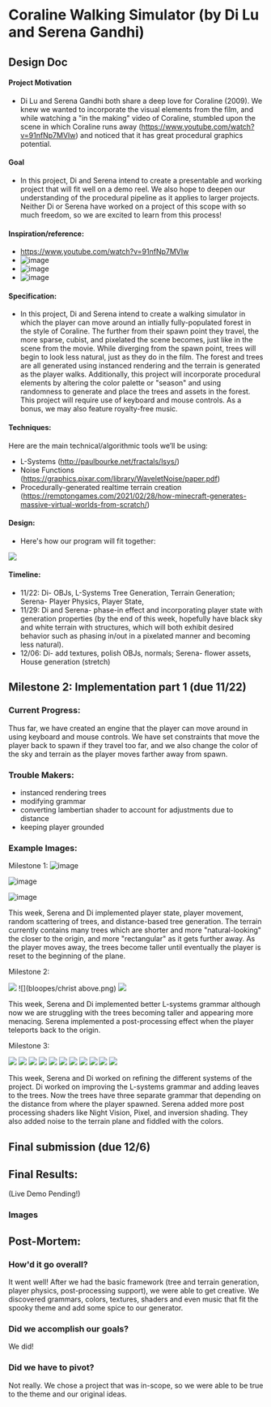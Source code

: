 # Coraline Walking Simulator (by Di Lu and Serena Gandhi)

## Design Doc

#### Project Motivation
- Di Lu and Serena Gandhi both share a deep love for Coraline (2009). We knew we wanted to incorporate the visual elements from the film, and while watching a "in the making" video of Coraline, stumbled upon the scene in which Coraline runs away (https://www.youtube.com/watch?v=91nfNp7MVIw) and noticed that it has great procedural graphics potential.

#### Goal
- In this project, Di and Serena intend to create a presentable and working project that will fit well on a demo reel. We also hope to deepen our understanding of the procedural pipeline as it applies to larger projects. Neither Di or Serena have worked on a project of this scope with so much freedom, so we are excited to learn from this process! 

#### Inspiration/reference:
- https://www.youtube.com/watch?v=91nfNp7MVIw
- ![image](https://user-images.githubusercontent.com/60444726/141865552-a3a7e93b-9b17-426b-bd80-28f5e8d90aae.png)
- ![image](https://user-images.githubusercontent.com/60444726/141865591-80497847-05b5-4a3a-a51a-de41f66862d6.png)
- ![image](https://user-images.githubusercontent.com/60444726/141865624-49270621-bb91-4aa1-bacb-24e14c17f3a1.png)


#### Specification:
- In this project, Di and Serena intend to create a walking simulator in which the player can move around an intially fully-populated forest in the style of Coraline. The further from their spawn point they travel, the more sparse, cubist, and pixelated the scene becomes, just like in the scene from the movie. While diverging from the spawn point, trees will begin to look less natural, just as they do in the film. The forest and trees are all generated using instanced rendering and the terrain is generated as the player walks. Additionally, this project will incorporate procedural elements by altering the color palette or "season" and using randomness to generate and place the trees and assets in the forest. This project will require use of keyboard and mouse controls. As a bonus, we may also feature royalty-free music.

#### Techniques:
Here are the main technical/algorithmic tools we’ll be using:
- L-Systems (http://paulbourke.net/fractals/lsys/)
- Noise Functions (https://graphics.pixar.com/library/WaveletNoise/paper.pdf)
- Procedurally-generated realtime terrain creation (https://remptongames.com/2021/02/28/how-minecraft-generates-massive-virtual-worlds-from-scratch/)

#### Design:
- Here's how our program will fit together:

![](finalProj.png)

#### Timeline:
- 11/22: Di- OBJs, L-Systems Tree Generation, Terrain Generation; Serena- Player Physics, Player State,
- 11/29: Di and Serena- phase-in effect and incorporating player state with generation properties (by the end of this week, hopefully  have black sky and white terrain with structures, which will both exhibit desired behavior such as phasing in/out in a pixelated manner and becoming less natural). 
- 12/06: Di- add textures, polish OBJs, normals; Serena- flower assets, House generation (stretch)

## Milestone 2: Implementation part 1 (due 11/22)
### Current Progress:
Thus far, we have created an engine that the player can move around in using keyboard and mouse controls. We have set constraints that move the player back to spawn if they travel too far, and we also change the color of the sky and terrain as the player moves farther away from spawn.

### Trouble Makers:
- instanced rendering trees
- modifying grammar
- converting lambertian shader to account for adjustments due to distance
- keeping player grounded

### Example Images:

Milestone 1: 
![image](https://user-images.githubusercontent.com/60444726/142969128-989abb26-0b4b-4f1b-abed-2796b4c42ae8.png)

![image](https://user-images.githubusercontent.com/60444726/142969179-fb43fc6a-bc69-40f8-b196-14db582e72fa.png)

![image](https://user-images.githubusercontent.com/43430369/142970249-ecf053c6-22fd-4db3-805f-343fa6a005f1.png)

This week, Serena and Di implemented player state, player movement, random scattering of trees, and distance-based tree generation. The terrain currently contains many trees which are shorter and more "natural-looking" the closer to the origin, and more "rectangular" as it gets further away. As the player moves away, the trees become taller until eventually the player is reset to the beginning of the plane. 

Milestone 2:

![](bloopes/progress2Trees.png)
![](bloopes/christ above.png)
![](bloopes/lovecraftian.png)

This week, Serena and Di implemented better L-systems grammar although now we are struggling with the trees becoming taller and appearing more menacing. Serena implemented a post-processing effect when the player teleports back to the origin. 

Milestone 3:

![](bloopes/final1.png)
![](bloopes/final2.png)
![](bloopes/final3.png)
![](bloopes/final4.png)
![](bloopes/final5.png)
![](bloopes/final6.png)
![](bloopes/final7.png)
![](bloopes/final8.png)
![](bloopes/final9.png)
![](bloopes/final10.png)
![](bloopes/final11.png)



This week, Serena and Di worked on refining the different systems of the project. Di worked on improving the L-systems grammar and adding leaves to the trees. Now the trees have three separate grammar that depending on the distance from where the player spawned. Serena added more post processing shaders like Night Vision, Pixel, and inversion shading. They also added noise to the terrain plane and fiddled with the colors. 

## Final submission (due 12/6)

## Final Results:

(Live Demo Pending!)

### Images

## Post-Mortem:

### How'd it go overall?
It went well! After we had the basic framework (tree and terrain generation, player physics, post-processing support), we were able to get creative. We discovered grammars, colors, textures, shaders and even music that fit the spooky theme and add some spice to our generator.

### Did we accomplish our goals?
We did! 

### Did we have to pivot?
Not really. We chose a project that was in-scope, so we were able to be true to the theme and our original ideas.
